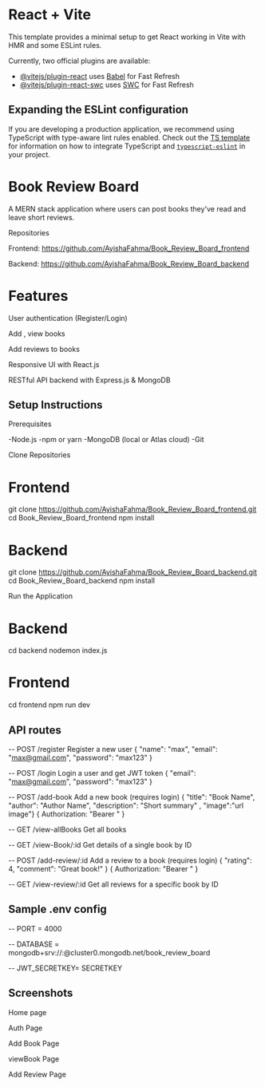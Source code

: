 # React + Vite

This template provides a minimal setup to get React working in Vite with HMR and some ESLint rules.

Currently, two official plugins are available:

- [@vitejs/plugin-react](https://github.com/vitejs/vite-plugin-react/blob/main/packages/plugin-react) uses [Babel](https://babeljs.io/) for Fast Refresh
- [@vitejs/plugin-react-swc](https://github.com/vitejs/vite-plugin-react/blob/main/packages/plugin-react-swc) uses [SWC](https://swc.rs/) for Fast Refresh

## Expanding the ESLint configuration

If you are developing a production application, we recommend using TypeScript with type-aware lint rules enabled. Check out the [TS template](https://github.com/vitejs/vite/tree/main/packages/create-vite/template-react-ts) for information on how to integrate TypeScript and [`typescript-eslint`](https://typescript-eslint.io) in your project.



<!-- project Information -->


# Book Review Board

A MERN stack application where users can post books they've read and leave short reviews.

Repositories

Frontend: https://github.com/AyishaFahma/Book_Review_Board_frontend

Backend: https://github.com/AyishaFahma/Book_Review_Board_backend


# Features
User authentication (Register/Login)

Add , view books

Add reviews to books

Responsive UI with React.js

RESTful API backend with Express.js & MongoDB

##  Setup Instructions

Prerequisites

-Node.js 
-npm or yarn
-MongoDB (local or Atlas cloud)
-Git


Clone Repositories

# Frontend
git clone https://github.com/AyishaFahma/Book_Review_Board_frontend.git
cd Book_Review_Board_frontend
npm install

# Backend
git clone https://github.com/AyishaFahma/Book_Review_Board_backend.git
cd Book_Review_Board_backend
npm install

Run the Application

# Backend
cd backend
nodemon index.js

# Frontend
cd frontend
npm run dev


## API routes


-- POST	/register	Register a new user 	        { "name": "max", "email": "max@gmail.com", "password": "max123" }

-- POST	/login	 Login a user and get JWT token	    { "email": "max@gmail.com", "password": "max123" }

-- POST	/add-book	Add a new book (requires login)	{ "title": "Book Name", "author": "Author Name", "description": "Short summary" , "image":"url image"}	     { Authorization: "Bearer <token>" }

-- GET	/view-allBooks	Get all books

-- GET	/view-Book/:id	Get details of a single book by ID

-- POST	/add-review/:id	  Add a review to a book (requires login)	  { "rating": 4, "comment": "Great book!" }	  { Authorization: "Bearer <token>" }

-- GET	/view-review/:id	Get all reviews for a specific book by ID



## Sample .env config

-- PORT = 4000

-- DATABASE = mongodb+srv://<username>:<password>@cluster0.mongodb.net/book_review_board

-- JWT_SECRETKEY= SECRETKEY

## Screenshots

Home page

Auth Page

Add Book Page

viewBook Page

Add Review Page

